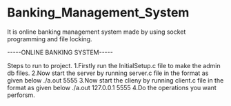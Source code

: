 # Banking_Management_System
It is online banking management system made by using socket programming and file locking.

-----ONLINE BANKING SYSTEM-----

Steps to run to project.
1.Firstly run the InitialSetup.c file to make the admin db files.
2.Now start the server by running server.c file in the format as given below
   ./a.out 5555
3.Now start the clieny by running client.c file in the format as given below
   ./a.out 127.0.0.1 5555
4.Do the operations you want perforsm.
